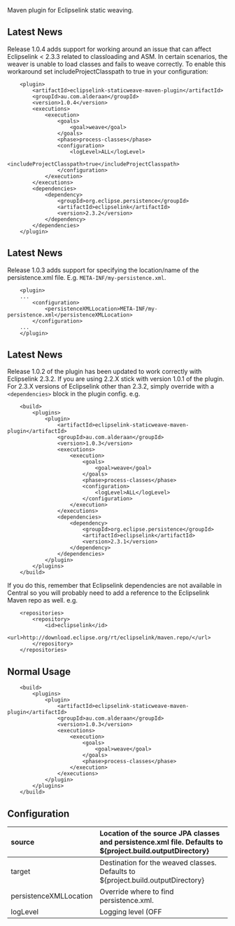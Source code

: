 Maven plugin for Eclipselink static weaving.
## Latest News ##
Release 1.0.4 adds support for working around an issue that can affect Eclipselink < 2.3.3 related to classloading and ASM. In certain scenarios, the weaver is unable to load classes and fails to weave correctly. To enable this workaround set includeProjectClasspath to true in your configuration:
```
    <plugin>
        <artifactId>eclipselink-staticweave-maven-plugin</artifactId>
        <groupId>au.com.alderaan</groupId>
        <version>1.0.4</version>
        <executions>
            <execution>
                <goals>
                    <goal>weave</goal>
                </goals>
                <phase>process-classes</phase>
                <configuration>
                    <logLevel>ALL</logLevel>
                    <includeProjectClasspath>true</includeProjectClasspath>
                </configuration>
            </execution>
        </executions>
        <dependencies>
            <dependency>
                <groupId>org.eclipse.persistence</groupId>
                <artifactId>eclipselink</artifactId>
                <version>2.3.2</version>
            </dependency>
        </dependencies>
    </plugin>
```

## Latest News ##
Release 1.0.3 adds support for specifying the location/name of the persistence.xml file. E.g. `META-INF/my-persistence.xml`.

```
    <plugin>
    ...
        <configuration>
            <persistenceXMLLocation>META-INF/my-persistence.xml</persistenceXMLLocation>
        </configuration>
    ...
    </plugin>    
```

## Latest News ##
Release 1.0.2 of the plugin has been updated to work correctly with Eclipselink 2.3.2. If you are using 2.2.X stick with version 1.0.1 of the plugin. For 2.3.X versions of Eclipselink other than 2.3.2, simply override with a `<dependencies>` block in the plugin config. e.g.

```
    <build>
        <plugins>
            <plugin>
                <artifactId>eclipselink-staticweave-maven-plugin</artifactId>
                <groupId>au.com.alderaan</groupId>
                <version>1.0.3</version>
                <executions>
                    <execution>
                        <goals>
                            <goal>weave</goal>
                        </goals>
                        <phase>process-classes</phase>
                        <configuration>
                            <logLevel>ALL</logLevel>
                        </configuration>
                    </execution>
                </executions>
                <dependencies>
                    <dependency>
                        <groupId>org.eclipse.persistence</groupId>
                        <artifactId>eclipselink</artifactId>
                        <version>2.3.1</version>
                    </dependency>
                </dependencies>
            </plugin>
        </plugins>
    </build>

```

If you do this, remember that Eclipselink dependencies are not available in Central so you will probably need to add a reference to the Eclipselink Maven repo as well. e.g.

```
    <repositories>
        <repository>
            <id>eclipselink</id>
            <url>http://download.eclipse.org/rt/eclipselink/maven.repo/</url>
        </repository>
    </repositories>
```

## Normal Usage ##

```
    <build>
        <plugins>
            <plugin>
                <artifactId>eclipselink-staticweave-maven-plugin</artifactId>
                <groupId>au.com.alderaan</groupId>
                <version>1.0.3</version>
                <executions>
                    <execution>
                        <goals>
                            <goal>weave</goal>
                        </goals>
                        <phase>process-classes</phase>
                    </execution>
                </executions>
            </plugin>
        </plugins>
    </build>
```

## Configuration ##

| source | Location of the source JPA classes and persistence.xml file. Defaults to ${project.build.outputDirectory} |
|:-------|:----------------------------------------------------------------------------------------------------------|
| target | Destination for the weaved classes. Defaults to ${project.build.outputDirectory} |
| persistenceXMLLocation | Override where to find persistence.xml. |
| logLevel | Logging level (OFF|SEVERE|WARNING|INFO|CONFIG|FINE|FINER|FINEST|ALL) Defaults to OFF. |
